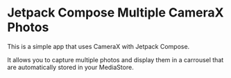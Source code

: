 # Jetpack Compose Multiple CameraX Photos

This is a simple app that uses CameraX with Jetpack Compose.

It allows you to capture multiple photos and display them in a carrousel that are automatically stored in your MediaStore.

